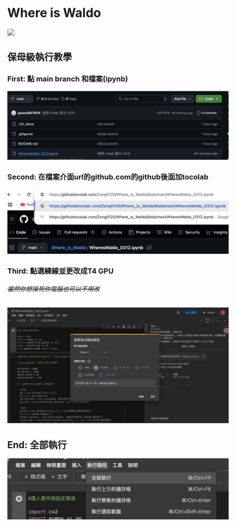 # Where is Waldo

<img src='https://i.ytimg.com/vi/KjHnseCxQIM/maxresdefault.jpg'>

## 保母級執行教學
### First: 點 main branch 和檔案(ipynb)
<img src='ExecutiveIntroductionImg/截圖 2025-03-15 下午7.25.57.png'>

### Second: 在檔案介面url的github.com的github後面加tocolab
<img src='ExecutiveIntroductionImg/截圖 2025-03-15 下午7.34.19.png'>

### Third: 點選練線並更改成T4 GPU
###### ~~當然你想操死你電腦也可以不用改~~
<img src='ExecutiveIntroductionImg/截圖 2025-03-15 下午7.35.45.png'>

## End: 全部執行
<img src='ExecutiveIntroductionImg/截圖 2025-03-15 下午7.40.36.png'>